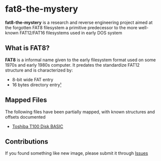 # fat8-the-mystery
**fat8-the-mystery** is a research and reverse engineering project aimed at the forgotten FAT8 filesystem a primitive predecessor to the more well-known FAT12/FAT16 filesystems used in early DOS system

## What is FAT8?
**FAT8** is a informal name given to the early filesystem format used on some 1970s and early 1980s computer. It predates the standardize FAT12 structure and is characterized by:

- 8-bit wide FAT entry
- 16 bytes directory entry[¹](#references)

## Mapped Files
The following files have been partially mapped, with known structures and offsets documented
- [Toshiba T100 Disk BASIC](./docs/TDISKBASIC.md)

## Contributions
If you found something like new image, please submit it through [Issues](https://github.com/binaryfox0/fat8-the-mystery)